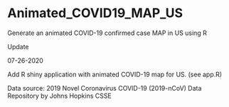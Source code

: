 # Animated_COVID19_MAP_US
Generate an animated COVID-19 confirmed case MAP in US using R

Update

07-26-2020

Add R shiny application with animated COVID-19 map for US. (see app.R)

Data source: 2019 Novel Coronavirus COVID-19 (2019-nCoV) Data Repository by Johns Hopkins CSSE
